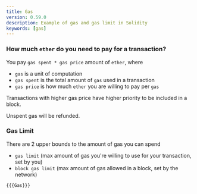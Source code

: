 ```yaml
---
title: Gas
version: 0.59.0
description: Example of gas and gas limit in Solidity
keywords: [gas]
---
```


### How much `ether` do you need to pay for a transaction?

You pay `gas spent * gas price` amount of `ether`, where

- `gas` is a unit of computation
- `gas spent` is the total amount of `gas` used in a transaction
- `gas price` is how much `ether` you are willing to pay per `gas`

Transactions with higher gas price have higher priority to be included in a block.

Unspent gas will be refunded.

### Gas Limit

There are 2 upper bounds to the amount of gas you can spend

- `gas limit` (max amount of gas you're willing to use for your transaction, set by you)
- `block gas limit` (max amount of gas allowed in a block, set by the network)

```solidity
{{{Gas}}}
```
